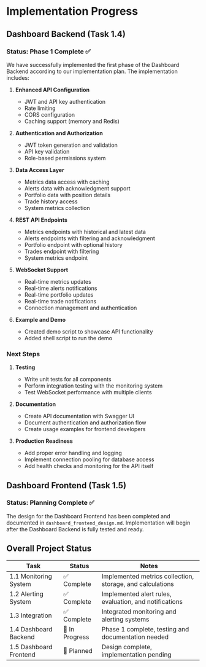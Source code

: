 # Implementation Progress

## Dashboard Backend (Task 1.4)

### Status: Phase 1 Complete ✅

We have successfully implemented the first phase of the Dashboard Backend according to our implementation plan. The implementation includes:

1. **Enhanced API Configuration**
   - JWT and API key authentication
   - Rate limiting
   - CORS configuration
   - Caching support (memory and Redis)

2. **Authentication and Authorization**
   - JWT token generation and validation
   - API key validation
   - Role-based permissions system

3. **Data Access Layer**
   - Metrics data access with caching
   - Alerts data with acknowledgment support
   - Portfolio data with position details
   - Trade history access
   - System metrics collection

4. **REST API Endpoints**
   - Metrics endpoints with historical and latest data
   - Alerts endpoints with filtering and acknowledgment
   - Portfolio endpoint with optional history
   - Trades endpoint with filtering
   - System metrics endpoint

5. **WebSocket Support**
   - Real-time metrics updates
   - Real-time alerts notifications
   - Real-time portfolio updates
   - Real-time trade notifications
   - Connection management and authentication

6. **Example and Demo**
   - Created demo script to showcase API functionality
   - Added shell script to run the demo

### Next Steps

1. **Testing**
   - Write unit tests for all components
   - Perform integration testing with the monitoring system
   - Test WebSocket performance with multiple clients

2. **Documentation**
   - Create API documentation with Swagger UI
   - Document authentication and authorization flow
   - Create usage examples for frontend developers

3. **Production Readiness**
   - Add proper error handling and logging
   - Implement connection pooling for database access
   - Add health checks and monitoring for the API itself

## Dashboard Frontend (Task 1.5)

### Status: Planning Complete ✅

The design for the Dashboard Frontend has been completed and documented in `dashboard_frontend_design.md`. Implementation will begin after the Dashboard Backend is fully tested and ready.

## Overall Project Status

| Task | Status | Notes |
|------|--------|-------|
| 1.1 Monitoring System | ✅ Complete | Implemented metrics collection, storage, and calculations |
| 1.2 Alerting System | ✅ Complete | Implemented alert rules, evaluation, and notifications |
| 1.3 Integration | ✅ Complete | Integrated monitoring and alerting systems |
| 1.4 Dashboard Backend | 🔄 In Progress | Phase 1 complete, testing and documentation needed |
| 1.5 Dashboard Frontend | 📝 Planned | Design complete, implementation pending |